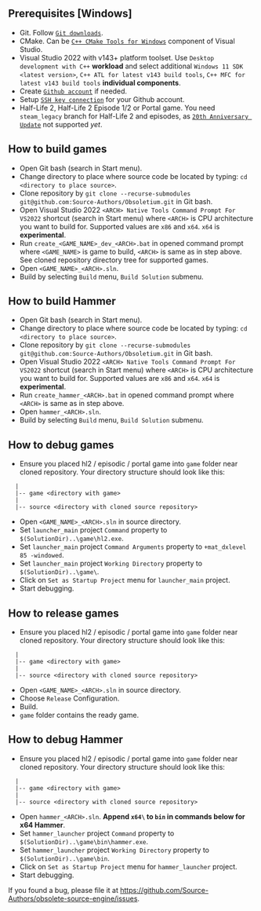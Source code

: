 

## Prerequisites [Windows]

* Git. Follow [`Git downloads`](https://git-scm.com/downloads).
* CMake. Can be [`C++ CMake Tools for Windows`](https://learn.microsoft.com/en-us/cpp/build/cmake-projects-in-visual-studio#installation) component of Visual Studio.
* Visual Studio 2022 with v143+ platform toolset.
  Use `Desktop development with C++` **workload** and select additional
  `Windows 11 SDK <latest version>`,
  `C++ ATL for latest v143 build tools`,
  `C++ MFC for latest v143 build tools`
  **individual components**.
* Create [`Github account`](https://docs.github.com/en/get-started/start-your-journey/creating-an-account-on-github) if needed.
* Setup [`SSH key connection`](https://docs.github.com/en/authentication/connecting-to-github-with-ssh/adding-a-new-ssh-key-to-your-github-account#prerequisites) for your Github account.
* Half-Life 2, Half-Life 2 Episode 1/2 or Portal game.
  You need ```steam_legacy``` branch for Half-Life 2 and episodes, as [`20th Anniversary Update`](https://www.half-life.com/en/halflife2/20th)
  not supported *yet*.

## How to build games

* Open Git bash (search in Start menu).
* Change directory to place where source code be located by typing:
  `cd <directory to place source>`.
* Clone repository by `git clone --recurse-submodules git@github.com:Source-Authors/Obsoletium.git`
  in Git bash.
* Open Visual Studio 2022 `<ARCH> Native Tools Command Prompt For VS2022`
  shortcut (search in Start menu) where `<ARCH>` is CPU architecture you want to
  build for.  Supported values are `x86` and `x64`. `x64` is **experimental**.
* Run `create_<GAME_NAME>_dev_<ARCH>.bat` in opened command prompt where
  `<GAME_NAME>` is game to build, `<ARCH>` is same as in step above.  See cloned
  repository directory tree for supported games.
* Open `<GAME_NAME>_<ARCH>.sln`.
* Build by selecting `Build` menu, `Build Solution` submenu.


## How to build Hammer

* Open Git bash (search in Start menu).
* Change directory to place where source code be located by typing:
  `cd <directory to place source>`.
* Clone repository by `git clone --recurse-submodules git@github.com:Source-Authors/Obsoletium.git`
  in Git bash.
* Open Visual Studio 2022 `<ARCH> Native Tools Command Prompt For VS2022`
  shortcut (search in Start menu) where `<ARCH>` is CPU architecture you want to
  build for.  Supported values are `x86` and `x64`. `x64` is **experimental**.
* Run `create_hammer_<ARCH>.bat` in opened command prompt where `<ARCH>` is same
  as in step above.
* Open `hammer_<ARCH>.sln`.
* Build by selecting `Build` menu, `Build Solution` submenu.


## How to debug games

* Ensure you placed hl2 / episodic / portal game into `game` folder near cloned 
  repository.  Your directory structure should look like this:
```
  |
  |-- game <directory with game>
  |
  |-- source <directory with cloned source repository>
```
* Open `<GAME_NAME>_<ARCH>.sln` in source directory.
* Set `launcher_main` project `Command` property to `$(SolutionDir)..\game\hl2.exe`.
* Set `launcher_main` project `Command Arguments` property to `+mat_dxlevel 85 -windowed`.
* Set `launcher_main` project `Working Directory` property to `$(SolutionDir)..\game\`.
* Click on `Set as Startup Project` menu for `launcher_main` project.
* Start debugging.


## How to release games

* Ensure you placed hl2 / episodic / portal game into `game` folder near cloned 
  repository.  Your directory structure should look like this:
```
  |
  |-- game <directory with game>
  |
  |-- source <directory with cloned source repository>
```
* Open `<GAME_NAME>_<ARCH>.sln` in source directory.
* Choose `Release` Configuration.
* Build.
* `game` folder contains the ready game.


## How to debug Hammer

* Ensure you placed hl2 / episodic / portal game into `game` folder near cloned 
  repository.  Your directory structure should look like this:
```
  |
  |-- game <directory with game>
  |
  |-- source <directory with cloned source repository>
```
* Open `hammer_<ARCH>.sln`.  **Append ```x64\``` to ```bin``` in commands below
  for x64 Hammer**.
* Set `hammer_launcher` project `Command` property to `$(SolutionDir)..\game\bin\hammer.exe`.
* Set `hammer_launcher` project `Working Directory` property to `$(SolutionDir)..\game\bin`.
* Click on `Set as Startup Project` menu for `hammer_launcher` project.
* Start debugging.


If you found a bug, please file it at https://github.com/Source-Authors/obsolete-source-engine/issues.